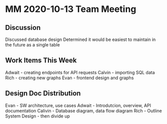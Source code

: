 # MM 2020-10-13 Team Meeting

## Discussion
Discussed database design
Determined it would be easiest to maintain in the future as a single table

## Work Items This Week
Adwait - creating endpoints for API requests
Calvin - importing SQL data
Rich - creating new graphs
Evan - frontend design and graphs

## Design Doc Distribution
Evan - SW architecture, use cases
Adwait - Introdutcion, overview, API documentation
Calivin - Database diagram, data flow diagram
Rich - Outline System Design - then divide up
